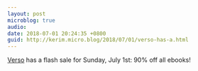 ```yaml
---
layout: post
microblog: true
audio: 
date: 2018-07-01 20:24:35 +0800
guid: http://kerim.micro.blog/2018/07/01/verso-has-a.html
---
```

[Verso](https://www.versobooks.com/blogs/3895-ebook-flash-sale-90-off) has a flash sale for Sunday, July 1st: 90% off all ebooks!
